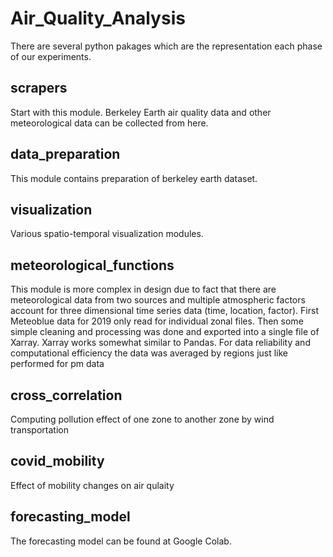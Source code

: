 # Air_Quality_Analysis

There are several python pakages which are the representation each phase of our experiments.

## scrapers
Start with this module. Berkeley Earth air quality data and other meteorological data can be collected from here. 

## data_preparation
This module contains preparation of berkeley earth dataset.

## visualization
Various spatio-temporal visualization modules.

## meteorological_functions
This module is more complex in design due to fact that there are meteorological data from two sources and multiple atmospheric factors account for three dimensional time series data (time, location, factor). 
First Meteoblue data for 2019 only read for individual zonal files. Then some simple cleaning and processing was done and exported into a single file of Xarray. Xarray works somewhat similar to Pandas. For data reliability and computational efficiency the data was averaged by regions just like performed for pm data

## cross_correlation
Computing pollution effect of one zone to another zone by wind transportation 

## covid_mobility
Effect of mobility changes on air qulaity

## forecasting_model
The forecasting model can be found at Google Colab.